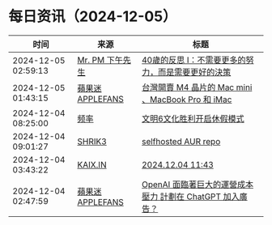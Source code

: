 ﻿# 每日资讯（2024-12-05）

|时间|来源|标题|
|---|---|---|
|2024-12-05 02:59:13|[Mr. PM 下午先生](http://feeds.feedburner.com/pmmustknow)|[40歲的反思 I：不需要更多的努力，而是需要更好的決策](https://mrpm.cc/?p=1737)|
|2024-12-05 01:43:15|[蘋果迷 APPLEFANS](https://applefans.today/feed/)|[台灣開賣 M4 晶片的 Mac mini 、MacBook Pro 和 iMac](https://applefans.today/2024-12-tw-launch-m4-mac-mini-imac-macbook-pro/)|
|2024-12-04 08:25:00|[频率](https://pinlyu.com/atom.xml)|[文明6文化胜利开启休假模式](https://pinlyu.com/posts/91/)|
|2024-12-04 09:01:27|[SHRIK3](https://shrik3.com/index.xml)|[selfhosted AUR repo](https://shrik3.com/post/selfhosted_aur/)|
|2024-12-04 03:43:22|[KAIX.IN](https://kaix.in/feed/)|[2024.12.04 11:43](https://kaix.in/2024/1204/)|
|2024-12-04 02:47:59|[蘋果迷 APPLEFANS](https://applefans.today/feed/)|[OpenAI 面臨著巨大的運營成本壓力 計劃在 ChatGPT 加入廣告？](https://applefans.today/2024-12-chatgpt-with-ads-openai-explores-new-business-model/)|
